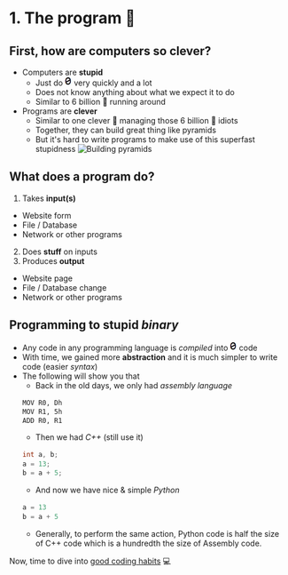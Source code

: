 # 1. The program :floppy_disk:

## First, how are computers so clever?
- Computers are **stupid**
  - Just do  ![0s and 1s][01s]  very quickly and a lot
  - Does not know anything about what we expect it to do
  - Similar to 6 billion :chicken: running around
- Programs are **clever**
  - Similar to one clever :tiger2: managing those 6 billion :chicken: idiots
  - Together, they can build great thing like pyramids
  - But it's hard to write programs to make use of this superfast stupidness
![Building pyramids][pyramid]

## What does a program do?
1. Takes **input(s)**
  - Website form
  - File / Database
  - Network or other programs
2. Does **stuff** on inputs
3. Produces **output**
  - Website page
  - File / Database change
  - Network or other programs

## Programming to stupid *binary*
- Any code in any programming language is *compiled* into ![0s and 1s][01s]  code
- With time, we gained more **abstraction** and it is much simpler to write code (easier *syntax*)
- The following will show you that
  - Back in the old days, we only had *assembly language*
  ```Assembly
  MOV R0, Dh
  MOV R1, 5h
  ADD R0, R1
  ```
  - Then we had *C++* (still use it)
  ```c++
  int a, b;
  a = 13;
  b = a + 5;
  ```
  - And now we have nice & simple *Python*
  ```python
  a = 13
  b = a + 5
  ```
  - Generally, to perform the same action, Python code is half the size of 
    C++ code which is a hundredth the size of Assembly code.
    
Now, time to dive into [good coding habits][lesson_02] :computer:
  
[01s]: /internals/gifs/01.gif
[pyramid]: https://www.dropbox.com/s/mjvsv4njvf6e28s/pyramids.gif?dl=1
[lesson_02]: /03.%20Vagrant